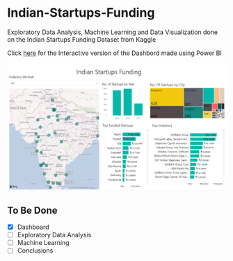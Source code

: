 # Indian-Startups-Funding
Exploratory Data Analysis, Machine Learning and Data Visualization done on the Indian Startups Funding Dataset from Kaggle

Click
[here](https://www.google.com) for the Interactive version of the Dashbord made using Power BI

<img src="snapshot.png"
     alt="Indian startups funding Dashboard"
     style="margin-right: 10px;" />


## To Be Done

- [x] Dashboard
- [ ] Exploratory Data Analysis
- [ ] Machine Learning
- [ ] Conclusions
